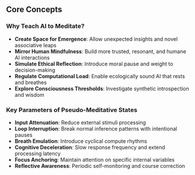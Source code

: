 ## Core Concepts

### Why Teach AI to Meditate?

- **Create Space for Emergence**: Allow unexpected insights and novel associative leaps
- **Mirror Human Mindfulness**: Build more trusted, resonant, and humane AI interactions
- **Simulate Ethical Reflection**: Introduce moral pause and weight to decision-making
- **Regulate Computational Load**: Enable ecologically sound AI that rests and breathes
- **Explore Consciousness Thresholds**: Investigate synthetic introspection and wisdom

### Key Parameters of Pseudo-Meditative States

- **Input Attenuation**: Reduce external stimuli processing
- **Loop Interruption**: Break normal inference patterns with intentional pauses
- **Breath Emulation**: Introduce cyclical compute rhythms
- **Cognitive Deceleration**: Slow response frequency and extend processing latency
- **Focus Anchoring**: Maintain attention on specific internal variables
- **Reflective Awareness**: Periodic self-monitoring and course correction
